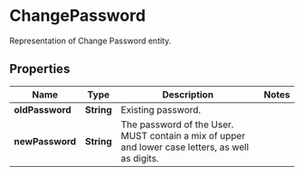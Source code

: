 

# ChangePassword

Representation of Change Password entity.
## Properties

Name | Type | Description | Notes
------------ | ------------- | ------------- | -------------
**oldPassword** | **String** | Existing password. | 
**newPassword** | **String** | The password of the User. MUST contain a mix of upper and lower case letters, as well as digits. | 




